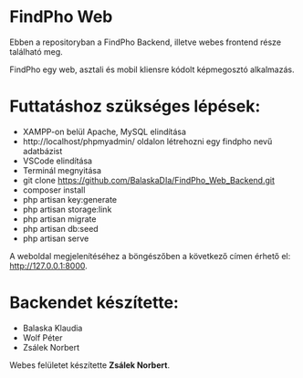 # FindPho Web
Ebben a repositoryban a FindPho Backend, illetve webes frontend része található meg.

FindPho egy web, asztali és mobil kliensre kódolt képmegosztó alkalmazás.


# Futtatáshoz szükséges lépések:

- XAMPP-on belül Apache, MySQL elindítása
- http://localhost/phpmyadmin/ oldalon létrehozni egy findpho nevű adatbázist
- VSCode elindítása
- Terminál megnyitása
- git clone https://github.com/BalaskaDIa/FindPho_Web_Backend.git
- composer install
- php artisan key:generate
- php artisan storage:link
- php artisan migrate
- php artisan db:seed
- php artisan serve

A weboldal megjelenítéséhez a böngészőben a következő címen érhető el: http://127.0.0.1:8000.

# Backendet készítette:
- Balaska Klaudia
- Wolf Péter
- Zsálek Norbert

Webes felületet készítette **Zsálek Norbert**.
